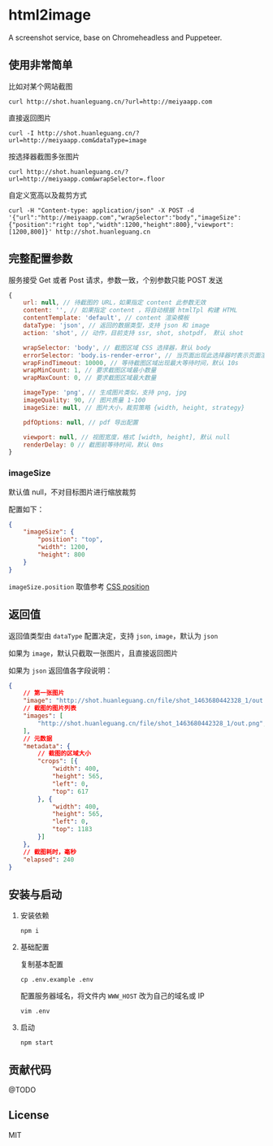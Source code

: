 # html2image

A screenshot service, base on Chromeheadless and Puppeteer.

## 使用非常简单

比如对某个网站截图

```
curl http://shot.huanleguang.cn/?url=http://meiyaapp.com
```

直接返回图片

```
curl -I http://shot.huanleguang.cn/?url=http://meiyaapp.com&dataType=image
```

按选择器截图多张图片

```
curl http://shot.huanleguang.cn/?url=http://meiyaapp.com&wrapSelector=.floor
```

自定义宽高以及裁剪方式

```
curl -H "Content-type: application/json" -X POST -d '{"url":"http://meiyaapp.com","wrapSelector":"body","imageSize":{"position":"right top","width":1200,"height":800},"viewport":[1200,800]}' http://shot.huanleguang.cn
```

## 完整配置参数

服务接受 Get 或者 Post 请求，参数一致，个别参数只能 POST 发送

```javascript
{
    url: null, // 待截图的 URL，如果指定 content 此参数无效
    content: '', // 如果指定 content ，将自动根据 htmlTpl 构建 HTML
    contentTemplate: 'default', // content 渲染模板
    dataType: 'json', // 返回的数据类型，支持 json 和 image
    action: 'shot', // 动作，目前支持 ssr, shot, shotpdf， 默认 shot

    wrapSelector: 'body', // 截图区域 CSS 选择器，默认 body
    errorSelector: 'body.is-render-error', // 当页面出现此选择器时表示页面渲染失败
    wrapFindTimeout: 10000, // 等待截图区域出现最大等待时间，默认 10s
    wrapMinCount: 1, // 要求截图区域最小数量
    wrapMaxCount: 0, // 要求截图区域最大数量

    imageType: 'png', // 生成图片类似，支持 png, jpg
    imageQuality: 90, // 图片质量 1-100
    imageSize: null, // 图片大小，裁剪策略 {width, height, strategy}

    pdfOptions: null, // pdf 导出配置

    viewport: null, // 视图宽度，格式 [width, height], 默认 null
    renderDelay: 0 // 截图前等待时间，默认 0ms
}
```

### imageSize

默认值 null，不对目标图片进行缩放裁剪

配置如下：

```json
{
    "imageSize": {
        "position": "top",
        "width": 1200,
        "height": 800
    }
}
```

`imageSize.position` 取值参考 [CSS position](https://developer.mozilla.org/en-US/docs/Web/CSS/object-position)


## 返回值

返回值类型由 `dataType` 配置决定，支持 `json`, `image`，默认为 `json`

如果为 `image`，默认只截取一张图片，且直接返回图片

如果为 `json` 返回值各字段说明：

```json
{
    // 第一张图片
    "image": "http://shot.huanleguang.cn/file/shot_1463680442328_1/out.png",
    // 截图的图片列表
    "images": [
        "http://shot.huanleguang.cn/file/shot_1463680442328_1/out.png", "http://shot.huanleguang.cn/file/shot_1463680442328_1/out-2.png"
    ],
    // 元数据
    "metadata": {
        // 截图的区域大小
        "crops": [{
            "width": 400,
            "height": 565,
            "left": 0,
            "top": 617
        }, {
            "width": 400,
            "height": 565,
            "left": 0,
            "top": 1183
        }]
    },
    // 截图耗时，毫秒
    "elapsed": 240
}
```

## 安装与启动

1. 安装依赖

    ```
    npm i
    ```

2. 基础配置

    复制基本配置

    ```
    cp .env.example .env
    ```

    配置服务器域名，将文件内 `WWW_HOST` 改为自己的域名或 IP

    ```
    vim .env

    ```

3. 启动

    ```
    npm start
    ```

## 贡献代码

@TODO


## License

MIT
